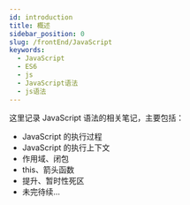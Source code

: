 ```yaml
---
id: introduction
title: 概述
sidebar_position: 0
slug: /frontEnd/JavaScript
keywords:
  - JavaScript
  - ES6
  - js
  - JavaScript语法
  - js语法
---
```


这里记录 JavaScript 语法的相关笔记，主要包括：
- JavaScript 的执行过程
- JavaScript 的执行上下文
- 作用域、闭包
- this、箭头函数
- 提升、暂时性死区
- 未完待续...
